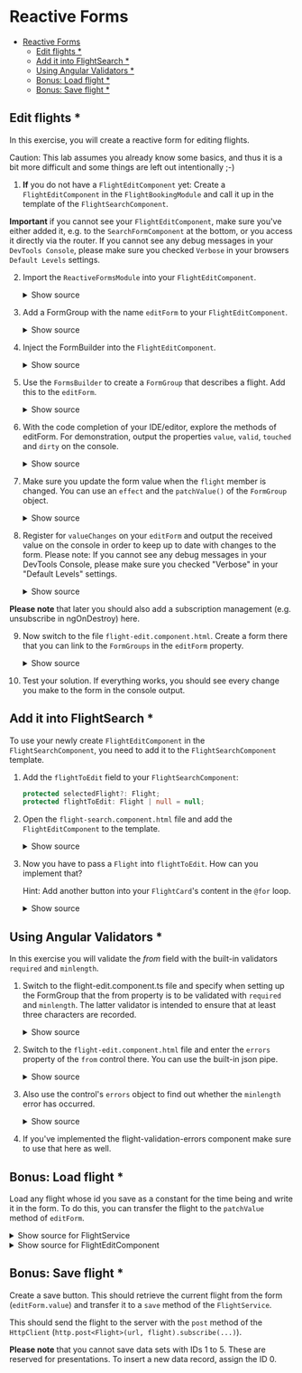 # Reactive Forms

<!-- TOC -->
* [Reactive Forms](#reactive-forms)
  * [Edit flights \*](#edit-flights-)
  * [Add it into FlightSearch \*](#add-it-into-flightsearch-)
  * [Using Angular Validators \*](#using-angular-validators-)
  * [Bonus: Load flight \*](#bonus-load-flight-)
  * [Bonus: Save flight \*](#bonus-save-flight-)
<!-- TOC -->

## Edit flights \*

In this exercise, you will create a reactive form for editing flights.

Caution: This lab assumes you already know some basics, and thus it is a bit more difficult and some things are left out intentionally ;-)

1. **If** you do not have a `FlightEditComponent` yet: Create a `FlightEditComponent` in the `FlightBookingModule` and call it up in the template of the `FlightSearchComponent`.

**Important** if you cannot see your `FlightEditComponent`, make sure you've either added it, e.g. to the `SearchFormComponent` at the bottom, or you access it directly via the router. If you cannot see any debug messages in your `DevTools Console`, please make sure you checked `Verbose` in your browsers `Default Levels` settings.

2. Import the `ReactiveFormsModule` into your `FlightEditComponent`.

   <details>
   <summary>Show source</summary>
   <p>

   ```typescript
   [...]
   import { ReactiveFormsModule } from '@angular/forms';
   [...]

   @Component({
     [...]
     imports: [
       [...]
       ReactiveFormsModule
     ],
     [...]
   })
   export class FlightEditComponent {}
   ```

   </p>
   </details>

3. Add a FormGroup with the name `editForm` to your `FlightEditComponent`.

   <details>
   <summary>Show source</summary>
   <p>

   ```typescript
   [...]
   import { FormGroup } from '@angular/forms';

   @Component({ [...] })
   export class FlightEditComponent {
     protected readonly flight = input.required<Flight | null>();

     protected readonly editForm?: FormGroup;

     protected message = '';

     [...]
   }
   ```

   </p>
   </details>

4. Inject the FormBuilder into the `FlightEditComponent`.

   <details>
   <summary>Show source</summary>
   <p>

   ```typescript
   import {[...], FormBuilder} from '@angular/forms';

   @Component({
     [...]
   })
   export class FlightEditComponent {
     protected readonly flight = input.required<Flight | null>();

     private readonly fb = inject(FormBuilder);
     protected readonly editForm?: FormGroup;
     
     protected message = '';
   
     [...]
   }
   ```

   </p>
   </details>

5. Use the `FormsBuilder` to create a `FormGroup` that describes a flight. Add this to the `editForm`.

   <details>
   <summary>Show source</summary>
   <p>

   ```typescript
   export class FlightEditComponent {
     protected readonly flight = input.required<Flight | null>();
   
     private readonly fb = inject(FormBuilder);
     protected readonly editForm = this.fb.group({
       id: [0],
       from: [''],
       to: [''],
       date: [''] // there are better ways to handle dates, but we'll keep things easy here
     });

     protected message = '';

     [...]
   }
   ```

   </p>
   </details>

6. With the code completion of your IDE/editor, explore the methods of editForm. For demonstration, output the properties `value`, `valid`, `touched` and `dirty` on the console.

   <details>
   <summary>Show source</summary>
   <p>

   ```typescript

   export class FlightEditComponent {
     [...]

     constructor() {
       console.log(this.editForm.value);
       console.log(this.editForm.valid);
       console.log(this.editForm.touched);
       console.log(this.editForm.dirty);
     }

     [...]
   }
   ```

   </p>
   </details>

7. Make sure you update the form value when the `flight` member is changed. You can use  an `effect` and the `patchValue()` of the `FormGroup` object.

   <details>
   <summary>Show source</summary>
   <p>

   ```typescript
   export class FlightEditComponent implements OnChanges {
       [...]

       constructor() {
         console.log(this.editForm.value);
         console.log(this.editForm.valid);
         console.log(this.editForm.touched);
         console.log(this.editForm.dirty);
   
         createEffect(() => this.editForm.patchValue(this.flight()));
       }

       [...]
   }
   ```

   </p>
   </details>

8. Register for `valueChanges` on your `editForm` and output the received value on the console in order to keep up to date with changes to the form. Please note: If you cannot see any debug messages in your DevTools Console, please make sure you checked "Verbose" in your "Default Levels" settings.

   <details>
   <summary>Show source</summary>
   <p>

   ```typescript
   export class FlightEditComponent {
       [...]

       constructor() {
         [...]

         this.editForm.valueChanges.subscribe((formValue) => {
           console.debug('formValue: ', formValue);
         });
       }

       [...]
   }
   ```

   </p>
   </details>

**Please note** that later you should also add a subscription management (e.g. unsubscribe in ngOnDestroy) here.

9. Now switch to the file `flight-edit.component.html`. Create a form there that you can link to the `FormGroups` in the `editForm` property.

   <details>
   <summary>Show source</summary>
   <p>

   ```html
   <form [formGroup]="editForm">
     <div class="form-group">
       <label for="id">Id:</label>
       <input formControlName="id" id="id" class="form-control" />
     </div>

     <div class="form-group">
       <label for="from">From:</label>
       <input formControlName="from" id="from" class="form-control" />
     </div>

     <div class="form-group">
       <label for="to">To:</label>
       <input formControlName="to" id="to" class="form-control" />
     </div>

     <div class="form-group">
       <label for="date">Date:</label>
       <input formControlName="date" id="date" class="form-control" />
     </div>

     <div class="form-group">
       <button type="submit" class="btn btn-default">Save</button>
     </div>
   </form>
   ```

   </p>
   </details>

10. Test your solution. If everything works, you should see every change you make to the form in the console output.

## Add it into FlightSearch \*

To use your newly create `FlightEditComponent` in the `FlightSearchComponent`, you need to add it to the `FlightSearchComponent` template.

1. Add  the `flightToEdit` field to your `FlightSearchComponent`:
  
   ```typescript
   protected selectedFlight?: Flight;
   protected flightToEdit: Flight | null = null;
    ```

2. Open the `flight-search.component.html` file and add the `FlightEditComponent` to the template.

   <details>
   <summary>Show source</summary>
   <p>

   ```html
   @if (flightToEdit) {
     <div class="card">
       <div class="header">
         <h2 class="title">Flight edit</h2>
       </div>

       <div class="content">
         <app-flight-edit [flight]="flightToEdit" />
       </div>
     </div>
   }
   ```
   
   </p>
   </details>

3. Now you have to pass a `Flight` into `flightToEdit`. How can you implement that?

   Hint: Add another button into your `FlightCard`'s content in the `@for` loop.

   <details>
   <summary>Show source</summary>
   <p>

   ```html
   <button class="btn btn-default" (click)="flightToEdit = flight">Edit</button>
   ```

   </p>
   </details>

## Using Angular Validators \*

In this exercise you will validate the _from_ field with the built-in validators `required` and `minlength`.

1. Switch to the flight-edit.component.ts file and specify when setting up the FormGroup that the from property is to be validated with `required` and `minlength`. The latter validator is intended to ensure that at least three characters are recorded.

   <details>
   <summary>Show source</summary>
   <p>

   ```typescript
   protected readonly editForm = this.fb.group({
     id: [0, Validators.required],
     from: ['', [Validators.required, Validators.minLength(3), Validators.maxLength(15)]],
     to: ['', [Validators.required, Validators.minLength(3), Validators.maxLength(15)]],
     date: ['', [Validators.required, Validators.minLength(33), Validators.maxLength(33)]]
   });
   ```

   </p>
   </details>

2. Switch to the `flight-edit.component.html` file and enter the `errors` property of the `from` control there. You can use the built-in json pipe.

   <details>
   <summary>Show source</summary>
   <p>

   ```html
   <input formControlName="from" [...] /> [...] errors: {{ editForm.controls['from'].errors | json }}
   ```

   </p>
   </details>

3. Also use the control's `errors` object to find out whether the `minlength` error has occurred.

   <details>
   <summary>Show source</summary>
   <p>

   ```html
   <input formControlName="from" [...] />

   @if (editForm.controls['from'].errors['minlength']) {
   <div class="text-danger">...minlength...</div>
   }
   ```

   </p>
   </details>

4. If you've implemented the flight-validation-errors component make sure to use that here as well.

## Bonus: Load flight \*

Load any flight whose id you save as a constant for the time being and write it in the form. To do this, you can transfer the flight to the `patchValue` method of `editForm`.

<details>
<summary>Show source for FlightService</summary>
<p>

```typescript
findById(id: string): Observable<Flight> {
  const params = new HttpParams().set('id', id);
  const headers = new HttpHeaders().set('Accept', 'application/json');
  return this.http.get<Flight>(this.url, { params, headers });
}
```

</p>
</details>

<details>
<summary>Show source for FlightEditComponent</summary>
<p>

```typescript
this.flightService.findById(this.id).subscribe({
  next: (flight) => {
    this.flight = flight;
    this.editForm.patchValue(this.flight);
    this.message = 'Success loading!';
  },
  error: (err: HttpErrorResponse) => {
    console.error('Error', err);
    this.message = 'Error Loading!';
  },
});
```

</p>
</details>

<!--
**Extension**: **If** you have already implemented routing, you can also receive the ID of the flight via the url.
-->

## Bonus: Save flight \*

Create a save button. This should retrieve the current flight from the form (`editForm.value`) and transfer it to a `save` method of the `FlightService`.

This should send the flight to the server with the `post` method of the `HttpClient` (`http.post<Flight>(url, flight).subscribe(...)`).

**Please note** that you cannot save data sets with IDs 1 to 5. These are reserved for presentations. To insert a new data record, assign the ID 0.
